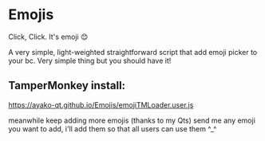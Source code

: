 # Emojis

Click, Click. It's emoji 😊

A very simple, light-weighted straightforward script that add emoji picker to your bc. Very simple thing but you should have it!

## TamperMonkey install:
https://ayako-qt.github.io/Emojis/emojiTMLoader.user.js

meanwhile keep adding more emojis (thanks to my Qts)
send me any emoji you want to add, i'll add them so that all users can use them ^_^
